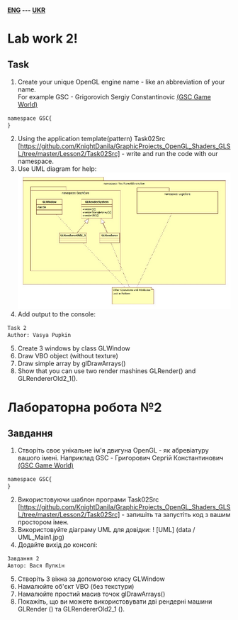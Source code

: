 #### [ENG](#Eng) --- [UKR](#Ukr)
<a name="Eng"></a>

# Lab work 2!

## Task
1. Create your unique OpenGL engine name - like an abbreviation of your name.  
For example GSC - Grigorovich Sergiy Constantinovic [(GSC Game World)](https://en.wikipedia.org/wiki/GSC_Game_World)
```
namespace GSC{
}
```
2. Using the application template(pattern) Task02Src [https://github.com/KnightDanila/GraphicProjects_OpenGL_Shaders_GLSL/tree/master/Lesson2/Task02Src] - write and run the code with our namespace.
3. Use UML diagram for help:
![UML](data/UML_Main1.jpg)
4. Add output to the console:
```
Task 2
Author: Vasya Pupkin
```
5. Create 3 windows by class GLWindow
6. Draw VBO object (without texture)
7. Draw simple array by glDrawArrays()
8. Show that you can use two render mashines GLRender() and GLRendererOld2_1().


<a name="Ukr"></a>



# Лабораторна робота №2


## Завдання
1. Створіть своє унікальне ім'я двигуна OpenGL - як абревіатуру вашого імені.
Наприклад GSC - Григорович Сергій Константинович [(GSC Game World)](https://en.wikipedia.org/wiki/GSC_Game_World)
```
namespace GSC{
}
```
2. Використовуючи шаблон програми Task02Src [https://github.com/KnightDanila/GraphicProjects_OpenGL_Shaders_GLSL/tree/master/Lesson2/Task02Src] - запишіть та запустіть код з вашим простором імен.
3. Використовуйте діаграму UML для довідки:
! [UML] (data / UML_Main1.jpg)
4. Додайте вихід до консолі:
```
Завдання 2
Автор: Вася Пупкін
```
5. Створіть 3 вікна за допомогою класу GLWindow
6. Намалюйте об'єкт VBO (без текстури)
7. Намалюйте простий масив точок glDrawArrays()
8. Покажіть, що ви можете використовувати дві рендерні машини GLRender () та GLRendererOld2_1 ().
